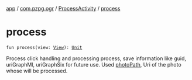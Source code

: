 [app](../../index.md) / [com.pzpg.ogr](../index.md) / [ProcessActivity](index.md) / [process](./process.md)

# process

`fun process(view: `[`View`](https://developer.android.com/reference/android/view/View.html)`): `[`Unit`](https://kotlinlang.org/api/latest/jvm/stdlib/kotlin/-unit/index.html)

Process click handling and processing process, save information like guid, uriGraphMl, uriGraphSix for future use.
Used [photoPath](#), Uri of the photo whose will be processed.

